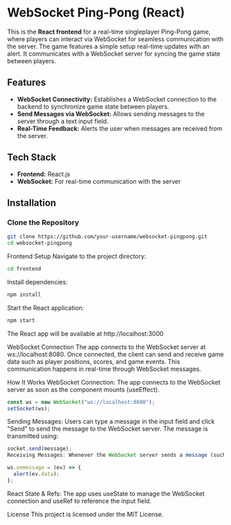 # WebSocket Ping-Pong (React)

This is the **React frontend** for a real-time singleplayer Ping-Pong game, where players can interact via WebSocket for seamless communication with the server. The game features a simple setup  real-time updates with an alert. It communicates with a WebSocket server for syncing the game state between players.

## Features

- **WebSocket Connectivity:** Establishes a WebSocket connection to the backend to synchronize game state between players.
- **Send Messages via WebSocket:** Allows sending messages to the server through a text input field.
- **Real-Time Feedback:** Alerts the user when messages are received from the server.

## Tech Stack

- **Frontend:** React.js
- **WebSocket:** For real-time communication with the server

## Installation

### Clone the Repository

```bash
git clone https://github.com/your-username/websocket-pingpong.git
cd websocket-pingpong
```

Frontend Setup
Navigate to the project directory:
```bash
cd frontend
```
Install dependencies:
```bash
npm install
```
Start the React application:
```bash
npm start
```
The React app will be available at http://localhost:3000

WebSocket Connection
The app connects to the WebSocket server at ws://localhost:8080. Once connected, the client can send and receive game data such as player positions, scores, and game events. This communication happens in real-time through WebSocket messages.

How It Works
WebSocket Connection: The app connects to the WebSocket server as soon as the component mounts (useEffect).
```javascript
const ws = new WebSocket("ws://localhost:8080");
setSocket(ws);
```
Sending Messages: Users can type a message in the input field and click "Send" to send the message to the WebSocket server. The message is transmitted using:

```javascript
socket.send(message);
Receiving Messages: Whenever the WebSocket server sends a message (such as game state updates), the app receives it through the onmessage event handler and displays it via an alert:
```
```javascript
ws.onmessage = (ev) => {
  alert(ev.data);
};
```
React State & Refs: The app uses useState to manage the WebSocket connection and useRef to reference the input field.

License
This project is licensed under the MIT License.

